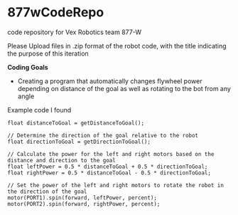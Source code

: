 # 877wCodeRepo
code repository for Vex Robotics team 877-W

Please Upload files in .zip format of the robot code, with the title indicating the purpose of this iteration 


**Coding Goals**
- Creating a program that automatically changes flywheel power depending on distance of the goal as well as rotating to the bot from any angle

Example code I found
```// Determine the distance to the goal
float distanceToGoal = getDistanceToGoal();

// Determine the direction of the goal relative to the robot
float directionToGoal = getDirectionToGoal();

// Calculate the power for the left and right motors based on the distance and direction to the goal
float leftPower = 0.5 * distanceToGoal + 0.5 * directionToGoal;
float rightPower = 0.5 * distanceToGoal - 0.5 * directionToGoal;

// Set the power of the left and right motors to rotate the robot in the direction of the goal
motor(PORT1).spin(forward, leftPower, percent);
motor(PORT2).spin(forward, rightPower, percent);
```
